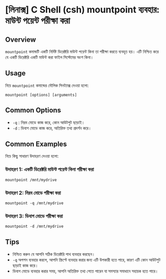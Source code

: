# [লিনাক্স] C Shell (csh) mountpoint ব্যবহার: মাউন্ট পয়েন্ট পরীক্ষা করা

## Overview
`mountpoint` কমান্ডটি একটি নির্দিষ্ট ডিরেক্টরি মাউন্ট পয়েন্ট কিনা তা পরীক্ষা করতে ব্যবহৃত হয়। এটি নিশ্চিত করে যে একটি ডিরেক্টরি একটি মাউন্ট করা ফাইল সিস্টেমের অংশ কিনা।

## Usage
নিচে `mountpoint` কমান্ডের মৌলিক সিনট্যাক্স দেওয়া হলো:

```
mountpoint [options] [arguments]
```

## Common Options
- `-q` : নিরব মোডে কাজ করে, কোন আউটপুট ছাড়াই।
- `-d` : ডিবাগ মোডে কাজ করে, অতিরিক্ত তথ্য প্রদর্শন করে।

## Common Examples
নিচে কিছু সাধারণ উদাহরণ দেওয়া হলো:

### উদাহরণ 1: একটি ডিরেক্টরি মাউন্ট পয়েন্ট কিনা পরীক্ষা করা
```csh
mountpoint /mnt/mydrive
```

### উদাহরণ 2: নিরব মোডে পরীক্ষা করা
```csh
mountpoint -q /mnt/mydrive
```

### উদাহরণ 3: ডিবাগ মোডে পরীক্ষা করা
```csh
mountpoint -d /mnt/mydrive
```

## Tips
- নিশ্চিত করুন যে আপনি সঠিক ডিরেক্টরি পাথ ব্যবহার করছেন।
- `-q` অপশন ব্যবহার করলে, আপনি স্ক্রিপ্টে ব্যবহার করার জন্য এটি উপকারী হতে পারে, কারণ এটি কোন আউটপুট ছাড়াই কাজ করে। 
- ডিবাগ মোডে ব্যবহার করার সময়, আপনি অতিরিক্ত তথ্য পেতে পারেন যা সমস্যার সমাধানে সহায়ক হতে পারে।
